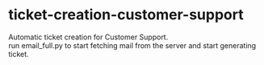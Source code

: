 # ticket-creation-customer-support
Automatic ticket creation for Customer Support.<br>
run email_full.py to start fetching mail from the server and start generating ticket.
